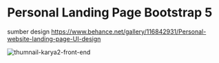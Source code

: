 # Personal Landing Page Bootstrap 5
sumber design https://www.behance.net/gallery/116842931/Personal-website-landing-page-UI-design

![thumnail-karya2-front-end](https://user-images.githubusercontent.com/47371845/120597757-a561dc00-c46f-11eb-9ca2-4effe1e29ba6.PNG)
